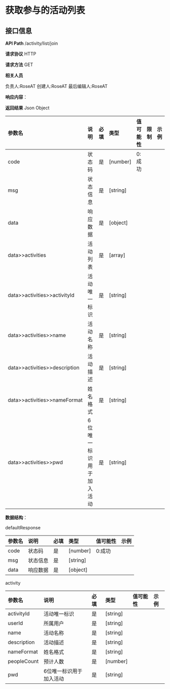 # 获取参与的活动列表
## 接口信息

**API Path**
/activity/list/join

**请求协议**
HTTP

**请求方法**
GET

**相关人员**

负责人:RoseAT
创建人:RoseAT
最后编辑人:RoseAT

**响应内容**：

**返回结果**
Json
Object

| 参数名  | 说明 | 必填 | 类型 | 值可能性 | 限制 | 示例 |
| :------------ | :------------ | :------------ | :------------ | :------------ | :------------ | :------------ |
|code|状态码|是|[number]|0:成功|| |
|msg|状态信息|是|[string]| || |
|data|响应数据|是|[object]| || |
|data>>activities|活动列表|是|[array]| || |
|data>>activities>>activityId|活动唯一标识|是|[string]| || |
|data>>activities>>name|活动名称|是|[string]| || |
|data>>activities>>description|活动描述|是|[string]| || |
|data>>activities>>nameFormat|姓名格式|是|[string]| || |
|data>>activities>>pwd|6位唯一标识用于加入活动|是|[string]| || |

**数据结构**：

defaultResponse

| 参数名  | 说明 | 必填 | 类型 | 值可能性 | 示例 |
| :------------ | :------------ | :------------ | :------------ | :------------ | :------------ |
|code|状态码|是|[number]|0:成功||
|msg|状态信息|是|[string]|||
|data|响应数据|是|[object]|||

activity

| 参数名  | 说明 | 必填 | 类型 | 值可能性 | 示例 |
| :------------ | :------------ | :------------ | :------------ | :------------ | :------------ |
|activityId|活动唯一标识|是|[string]|||
|userId|所属用户|是|[string]|||
|name|活动名称|是|[string]|||
|description|活动描述|是|[string]|||
|nameFormat|姓名格式|是|[string]|||
|peopleCount|预计人数|是|[number]|||
|pwd|6位唯一标识用于加入活动|是|[string]|||
